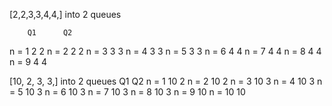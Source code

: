 [2,2,3,3,4,4,]			into 2 queues

		Q1		Q2
n = 1		2		2
n = 2		2		2
n = 3		3		3
n = 4		3		3
n = 5		3		3
n = 6		4		4
n = 7		4		4
n = 8		4		4
n = 9		4		4

[10, 2, 3, 3,]			into 2 queues
     	   	Q1		Q2
n = 1	   	10		2
n = 2		10		2
n = 3		10		3
n = 4		10		3
n = 5		10 		3
n = 6		10		3
n = 7		10		3
n = 8		10		3
n = 9		10
n = 10		10



